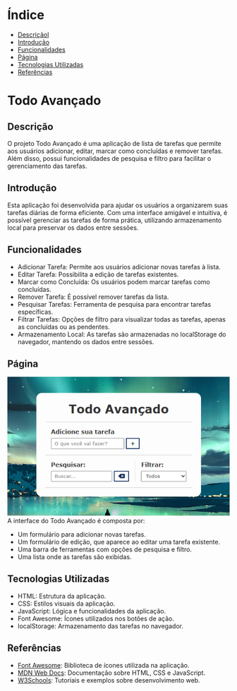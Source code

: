 # Índice

* [Descriçãol](#descrição)
* [Introdução](#introdução)
* [Funcionalidades](#funcionalidades)
* [Página](#página)
* [Tecnologias Utilizadas](#tecnologias-utilizadas)
* [Referências](#referências)

# Todo Avançado

## Descrição
O projeto Todo Avançado é uma aplicação de lista de tarefas que permite aos usuários adicionar, editar, marcar como concluídas e remover tarefas. Além disso, possui funcionalidades de pesquisa e filtro para facilitar o gerenciamento das tarefas.

## Introdução
Esta aplicação foi desenvolvida para ajudar os usuários a organizarem suas tarefas diárias de forma eficiente. Com uma interface amigável e intuitiva, é possível gerenciar as tarefas de forma prática, utilizando armazenamento local para preservar os dados entre sessões.

## Funcionalidades
- Adicionar Tarefa: Permite aos usuários adicionar novas tarefas à lista.
- Editar Tarefa: Possibilita a edição de tarefas existentes.
- Marcar como Concluída: Os usuários podem marcar tarefas como concluídas.
- Remover Tarefa: É possível remover tarefas da lista.
- Pesquisar Tarefas: Ferramenta de pesquisa para encontrar tarefas específicas.
- Filtrar Tarefas: Opções de filtro para visualizar todas as tarefas, apenas as concluídas ou as pendentes.
- Armazenamento Local: As tarefas são armazenadas no localStorage do navegador, mantendo os dados entre sessões.

## Página
![Página](img/pag-todo.png)
A interface do Todo Avançado é composta por:
- Um formulário para adicionar novas tarefas.
- Um formulário de edição, que aparece ao editar uma tarefa existente.
- Uma barra de ferramentas com opções de pesquisa e filtro.
- Uma lista onde as tarefas são exibidas.

## Tecnologias Utilizadas
- HTML: Estrutura da aplicação.
- CSS: Estilos visuais da aplicação.
- JavaScript: Lógica e funcionalidades da aplicação.
- Font Awesome: Ícones utilizados nos botões de ação.
- localStorage: Armazenamento das tarefas no navegador.

## Referências
- [Font Awesome](https://cdnjs.cloudflare.com/ajax/libs/font-awesome/6.1.2/css/all.min.css): Biblioteca de ícones utilizada na aplicação.
- [MDN Web Docs](https://developer.mozilla.org/): Documentação sobre HTML, CSS e JavaScript.
- [W3Schools](https://www.w3schools.com/): Tutoriais e exemplos sobre desenvolvimento web.